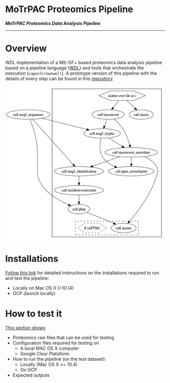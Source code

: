 # MoTrPAC Proteomics Pipeline

***MoTrPAC Proteomics Data Analysis Pipeline***

---

# Overview

WDL implementation of a MS-GF+ based proteomics data analysis pipeline based on a pipeline language ([WDL](https://openwdl.org/)) and tools that orchestrate the execution (`caper`/`crownwell`). A prototype version of this pipeline with the details of every step can be found in this [repository](https://github.com/AshleyLab/motrpac-proteomics-pnnl-prototype)

![Schema](proteomics_schema.png)

# Installations

[Follow this link](docs/readme_installations.md) for detailed instructions on the installations required to run and test the pipeline:

- Locally on Mac OS X (>10.14)
- GCP (launch locally)

# How to test it

[This section shows](docs/readme_howtorun.md)

- Proteomics raw files that can be used for testing
- Configuration files required for testing on
   + A local MAC OS X computer
   + Google Clour Plataform 
- How to run the pipeline (on the test dataset):
   + Locally (Mac OS X >= 10.4)
   + On GCP
- Expected outputs

